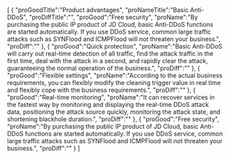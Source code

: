 [
	{
		"proGoodTitle":"Product advantages",
		"proNameTitle":"Basic Anti-DDoS",
		"proDiffTitle":"",
		"proGood":"Free security",
		"proName":"By purchasing the public IP product of JD Cloud, basic Anti-DDoS functions are started automatically. If you use DDoS service, common large traffic attacks such as SYNFlood and ICMPFlood will not threaten your business.",
		"proDiff":""
	},
	{
		"proGood":"Quick protection",
		"proName":"Basic Anti-DDoS will carry out real-time detection of all traffic, find the attack traffic in the first time, deal with the attack in a second, and rapidly clear the attack, guaranteeing the normal operation of the business.",
		"proDiff":""
	},
	{
		"proGood":"Flexible settings",
		"proName":"According to the actual business requirements, you can flexibly modify the cleaning trigger value in real time and flexibly cope with the business requirements.",
		"proDiff":""
	},
	{
		"proGood":"Real-time monitoring",
		"proName":"It can recover services in the fastest way by monitoring and displaying the real-time DDoS attack data, positioning the attack source quickly, monitoring the attack state, and shortening blackhole duration.",
		"proDiff":""
	},
	{
		"proGood":"Free security",
		"proName":"By purchasing the public IP product of JD Cloud, basic Anti-DDoS functions are started automatically. If you use DDoS service, common large traffic attacks such as SYNFlood and ICMPFlood will not threaten your business.",
		"proDiff":""
	}
]
